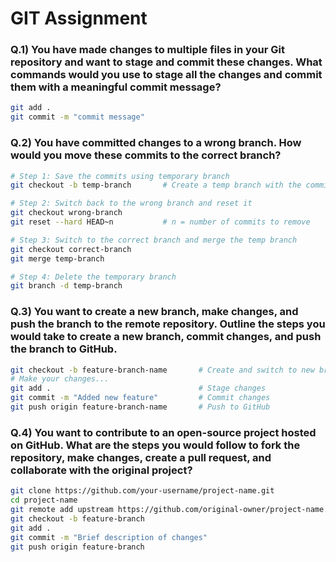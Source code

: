 # GIT Assignment

### Q.1) You have made changes to multiple files in your Git repository and want to stage and commit these changes. What commands would you use to stage all the changes and commit them with a meaningful commit message?
```bash
git add .
git commit -m "commit message"
```

### Q.2) You have committed changes to a wrong branch. How would you move these commits to the correct branch?
```bash
# Step 1: Save the commits using temporary branch
git checkout -b temp-branch       # Create a temp branch with the commits

# Step 2: Switch back to the wrong branch and reset it
git checkout wrong-branch
git reset --hard HEAD~n           # n = number of commits to remove

# Step 3: Switch to the correct branch and merge the temp branch
git checkout correct-branch
git merge temp-branch

# Step 4: Delete the temporary branch
git branch -d temp-branch
```

### Q.3) You want to create a new branch, make changes, and push the branch to the remote repository. Outline the steps you would take to create a new branch, commit changes, and push the branch to GitHub.
```bash
git checkout -b feature-branch-name       # Create and switch to new branch
# Make your changes...
git add .                                 # Stage changes
git commit -m "Added new feature"         # Commit changes
git push origin feature-branch-name       # Push to GitHub
```

### Q.4) You want to contribute to an open-source project hosted on GitHub. What are the steps you would follow to fork the repository, make changes, create a pull request, and collaborate with the original project?
```bash
git clone https://github.com/your-username/project-name.git
cd project-name
git remote add upstream https://github.com/original-owner/project-name.git
git checkout -b feature-branch
git add .
git commit -m "Brief description of changes"
git push origin feature-branch
```
